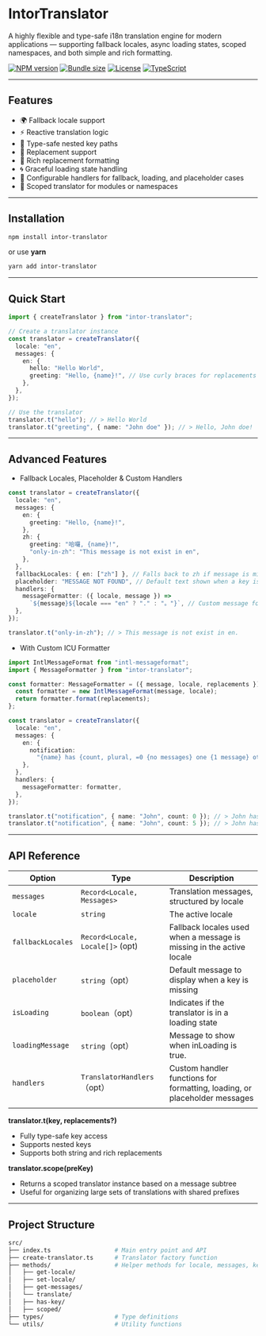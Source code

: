 # IntorTranslator

A highly flexible and type-safe i18n translation engine for modern applications — supporting fallback locales, async loading states, scoped namespaces, and both simple and rich formatting.

[![NPM version](https://img.shields.io/npm/v/intor-translator)](https://www.npmjs.com/package/intor-translator)
[![Bundle size](https://img.shields.io/bundlephobia/minzip/intor-translator)](https://bundlephobia.com/package/intor-translator)
[![License](https://img.shields.io/npm/l/intor-translator)](LICENSE)
[![TypeScript](https://img.shields.io/badge/TypeScript-%E2%9C%94-blue)](https://www.typescriptlang.org/)

---

## Features

- 🌍 Fallback locale support
- ⚡ Reactive translation logic
- 🧠 Type-safe nested key paths
- 🔁 Replacement support
- 🎨 Rich replacement formatting
- 🌀 Graceful loading state handling
- 🔧 Configurable handlers for fallback, loading, and placeholder cases
- 🧩 Scoped translator for modules or namespaces

---

## Installation

```bash
npm install intor-translator
```

or use **yarn**

```bash
yarn add intor-translator
```

---

## Quick Start

```typescript
import { createTranslator } from "intor-translator";

// Create a translator instance
const translator = createTranslator({
  locale: "en",
  messages: {
    en: {
      hello: "Hello World",
      greeting: "Hello, {name}!", // Use curly braces for replacements
    },
  },
});

// Use the translator
translator.t("hello"); // > Hello World
translator.t("greeting", { name: "John doe" }); // > Hello, John doe!
```

---

## Advanced Features

- Fallback Locales, Placeholder & Custom Handlers

```typescript
const translator = createTranslator({
  locale: "en",
  messages: {
    en: {
      greeting: "Hello, {name}!",
    },
    zh: {
      greeting: "哈囉, {name}!",
      "only-in-zh": "This message is not exist in en",
    },
  },
  fallbackLocales: { en: ["zh"] }, // Falls back to zh if message is missing in en
  placeholder: "MESSAGE NOT FOUND", // Default text shown when a key is not found in any locale
  handlers: {
    messageFormatter: ({ locale, message }) =>
      `${message}${locale === "en" ? "." : "。"}`, // Custom message formatter
  },
});

translator.t("only-in-zh"); // > This message is not exist in en.
```

- With Custom ICU Formatter

```typescript
import IntlMessageFormat from "intl-messageformat";
import { MessageFormatter } from "intor-translator";

const formatter: MessageFormatter = ({ message, locale, replacements }) => {
  const formatter = new IntlMessageFormat(message, locale);
  return formatter.format(replacements);
};

const translator = createTranslator({
  locale: "en",
  messages: {
    en: {
      notification:
        "{name} has {count, plural, =0 {no messages} one {1 message} other {# messages}}.",
    },
  },
  handlers: {
    messageFormatter: formatter,
  },
});

translator.t("notification", { name: "John", count: 0 }); // > John has no messages.
translator.t("notification", { name: "John", count: 5 }); // > John has 5 messages.
```

---

## API Reference

| Option            | Type                             | Description                                                               |
| ----------------- | -------------------------------- | ------------------------------------------------------------------------- |
| `messages`        | `Record<Locale, Messages>`       | Translation messages, structured by locale                                |
| `locale`          | `string`                         | The active locale                                                         |
| `fallbackLocales` | `Record<Locale, Locale[]>` (opt) | Fallback locales used when a message is missing in the active locale      |
| `placeholder`     | `string`（opt）                  | Default message to display when a key is missing                          |
| `isLoading`       | `boolean`（opt）                 | Indicates if the translator is in a loading state                         |
| `loadingMessage`  | `string`（opt）                  | Message to show when inLoading is true.                                   |
| `handlers`        | `TranslatorHandlers`（opt）      | Custom handler functions for formatting, loading, or placeholder messages |
|                   |

**translator.t(key, replacements?)**

- Fully type-safe key access
- Supports nested keys
- Supports both string and rich replacements

**translator.scope(preKey)**

- Returns a scoped translator instance based on a message subtree
- Useful for organizing large sets of translations with shared prefixes

---

## Project Structure

```bash
src/
├── index.ts                  # Main entry point and API
├── create-translator.ts      # Translator factory function
├── methods/                  # Helper methods for locale, messages, keys, etc.
│   ├── get-locale/
│   ├── set-locale/
│   ├── get-messages/
│   └── translate/
│   ├── has-key/
│   ├── scoped/
├── types/                    # Type definitions
└── utils/                    # Utility functions
```
